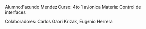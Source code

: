 
Alumno:Facundo Mendez 
Curso: 4to 1 avionica
Materia: Control de interfaces

Colaboradores: Carlos Gabri Krizak, Eugenio Herrera
